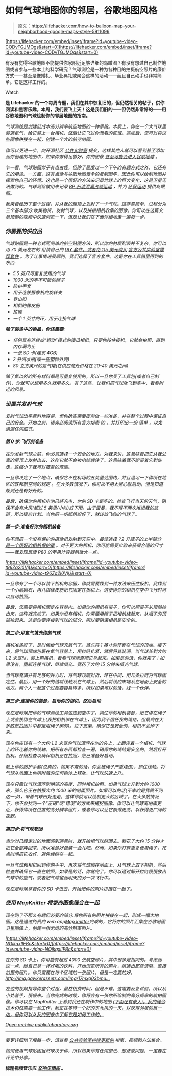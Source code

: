 # 如何气球地图你的邻居，谷歌地图风格

> 原文：<https://lifehacker.com/how-to-balloon-map-your-neighborhood-google-maps-style-5911096>

 [https://lifehacker.com/embed/inset/iframe?id=youtube-video-CODvTGJMOgs&start=0](https://lifehacker.com/embed/inset/iframe?id=youtube-video-CODvTGJMOgs&start=0) 

有没有觉得谷歌地图不能提供你家附近足够详细的鸟瞰图？有没有想过自己制作地图或者参与一些本土的科学研究？气球测绘是一种为各种目的拍摄航空照片的廉价方式——甚至是像婚礼、毕业典礼或聚会这样的活动——而且自己动手也非常简单。它是这样工作的。

Watch

[](http://lifehacker.com/tag/blast-from-the-past)**是 Lifehacker 的一个每周专题，我们在其中恢复旧的，但仍然相关的帖子，供你阅读和黑客乐趣。本周，我们要飞上天！这是我们旧的——但仍然非常好的——用谷歌地图和气球绘制你的邻居地图的指南。**

*气球测绘是创建低成本高分辨率航空地图的一种手段。本质上，你在一个大气球里装满氦气，给它装上一台相机，然后让它飞过你想看的区域。完成后，您可以将这些图像拼接在一起，创建一个大的航空地图。*

*你可以更进一步，向开源社区 [公共实验室](http://publiclaboratory.org/home) 提交，这样其他人就可以看到甚至添加到你创建的地图中，如果你做得足够好，你的图像 [甚至可能会进入谷歌地球](http://google-latlong.blogspot.com/2012/04/balloon-and-kite-imagery-in-google.html) 。*

*乍一看，气球贴图似乎有点古怪，但除了是度过一个下午的有趣方式之外，它还有它的用途。一方面，这有点像与谷歌地图竞争的反制图学，因此你可以绘制地图并探索你自己的环境。这也是一个很好的方法来记录地球上的巨大变化，这是卫星无法做到的。气球测绘被用来记录 [BP 石油泄漏](http://publiclaboratory.org/maps/gulf-coast)[占领运动](http://publiclaboratory.org/map/occupy-oakland-10am/2011-11-02) ，并为 [环保运动](http://publiclaboratory.org/place/new-york-city) 提供鸟瞰图。*

*我亲自经历了整个过程，并从我的屋顶上发射了一个气球。这非常简单，过程分为三个基本部分:收集物资，发射气球，以及拼接相机收集的图像。你可以在这篇文章顶部的视频中快速浏览一下，但是让我们在下面详细地走一遍每一步。*

### *你需要的供应品*

*气球贴图是一种老式而简单的航空贴图方法，所以你的材质列表并不复杂。你可以用 70 美元左右的 组装自己的 [DIY 套件，或者花 115 美元购买](http://publiclaboratory.org/wiki/balloon-mapping-materials) [官方公共实验室推荐套件](http://publiclab.org/wiki/balloon-mapping-kit) 。为了让事情进展顺利，我们选择了官方套件。这是你在工具箱里得到的东西:*

*   *5.5 英尺可重复使用的气球*
*   *1000 米的牢不可破的绳子*
*   *防护手套*
*   *用于连接摄像机的旋转夹*
*   *登山扣*
*   *相机的橡皮筋*
*   *拉链*
*   *一个 1 英寸的环，用于连接气球*

***除了装备中的物品，你还需要:***

*   *任何具有连续或“运动”模式的傻瓜相机，只要你按住扳机，它就会拍照，直到内存满为止*
*   *一张 SD 卡(建议 4GB)*
*   *2 升汽水瓶(或一些塑料外壳)*
*   *80 立方英尺的氦气罐(在供应商处价格在 20-40 美元之间)*

*除了氦以外的所有材料都是可重复使用的，所以一旦你买了工具包(或者自己制作)，你就可以想用多久就用多久。有了这些，让我们把气球放飞到空中，看看附近的风景。*

### *设置并发射气球*

*发射气球出乎意料地容易，但你确实需要提前做一些准备，并在整个过程中保证自己的安全。开始之前，请务必阅读所有官方指南 的 [，并打印出一份](http://publiclaboratory.org/guides) [清单](http://publiclaboratory.org/sites/default/files/BAPpre-flightchecklistpackinglist.pdf) ，以免遗漏任何细节。*

#### ***第 0 步:飞行前准备***

*在你发射气球之前，你必须选择一个安全的地方。对我来说，这意味着把它从我公寓的屋顶上发射出去，这样它就不会被电线缠住了。这意味着我不能带着它到处走，这缩小了我可以覆盖的范围。*

*一旦你决定了一个地点，确保它不在机场的五英里范围内，并且温习一下你所在地区的联邦航空局的规定 。在大多数情况下，你可以不用太担心就启动，但是知道规则还是有好处的。*

*最后，确保你的相机电池已经充电，你的 SD 卡是空的。检查飞行当天的天气，确保不会有大风(超过 5 英里/小时)或下雨。由于雷暴，我不得不两次推迟我的航班，所以提前计划。当你把一切都组织好了，就该放飞你的气球了。*

#### ***第一步:准备好你的相机装备***

*你不想把一个没有保护的摄像机发射到天空中。最佳选择？2 升瓶子的上半部分 [是一个很好的相机保护罩](http://publiclaboratory.org/wiki/pet-bottle-rubber-band-rig) 。对于更大的相机，你可能需要实验来获得合适的尺寸——我发现尼康 P80 的苹果汁容器稍微大一点。*

 *[https://lifehacker.com/embed/inset/iframe?id=youtube-video-t96Za2l0VjU&start=0](https://lifehacker.com/embed/inset/iframe?id=youtube-video-t96Za2l0VjU&start=0)* 

*一旦你有了一个可以装下相机的容器，你就需要找到一种方法来压住扳机。我找到一个小鹅卵石，用几根橡皮筋把它固定在扳机上。这使得你的相机在空中飞行时可以自动拍照。*

*最后，您需要将相机固定在容器内。如果你的相机有带子，你可以把带子从顶部拉出来，这样就完成了。如果你没有相机，你需要用绳子把相机绕起来，从瓶子的顶部拉起来。这是你要连接到气球的部分，所以要确保相机是安全的。*

#### *第二步:用氦气填充你的气球*

*相机准备好了，是时候给气球充氦气了。首先将 1 英寸的环套在气球的顶端。接下来，将气球顶端包裹在氦气容器上，用拉链扎紧，然后将其装满。当气球长到大约 1.2 米宽时，装上照相机，看看气球能否把它举起来。如果是的话，你就完了；如果没有，重新连接气球，继续填充。我花了大约 15 分钟来填充气球。*

*当气球充满并有足够的升力时，将气球顶端对折，环在中间，用几条拉链将气球固定住。最后，用一个好的结将线轴系在气球上，然后将线的末端系在地面上安全的地方。两个人一起这个过程要容易得多，所以如果可以的话，找一个伙伴。*

#### *第三步:连接你的装备，启动你的相机，然后启动*

*现在是时候把你的气球测绘工具包送到空中了。抓住你的相机装备，把它绑在绳子上或直接绑在气球上(我把相机绑在气球上，因为我不信任我的绳结，但最终在大多数航拍图片中都是用绳子绑的)。拉下支架，确保它是安全的，相机不会掉下来。*

*现在你应该有一个大约 1.2 米宽的气球漂浮在你的头上，上面连着一个相机，气球上的环连着你的线轴。把所有东西都检查一遍，确保你的绳结是安全的，然后打开相机。仔细检查以确保相机正在拍照，您已准备好启动。*

*戴上你的防护手套(说真的，如果不戴的话，你会被绳子严重烧伤)，抓住线轴。将气球从地面上你所附着的任何物体上释放，让气球快速上升。*

*现在只需让气球漂浮到期望的高度，同时相机拍照。如果气球上升到大约 1000 米，那么它正在拍摄大约 1000 米的地面照片。如果可以的话(不幸的是我做不到这一步)，带着气球四处走走，这样你就可以绘制更大的区域了。在大多数情况下，你不会找到一个“正确”或“错误”的方式来捕捉图像。你可以让气球离地面更近，获得你所在位置的高分辨率照片，或者你可以让它飘得更高，以获得更广阔的视野。*

#### ***第四步:将气球卷回***

*当你对已经走过的地面感到满意时，就开始把气球绕回去。我花了大约 15 分钟才把它全部弄回来，所以准备好包装一会儿吧。然而，如果你打算重复使用绳子，花点时间把它收好，避免缠绕在一起。*

*一旦气球和相机回到你的手中，再次将气球绑在地面上，从气球上取下相机，然后检查并确保它一直在拍照。如果是的话，你就完了。你可以通过解开拉链慢慢放出气球中的空气，或者把气球留到明天的另一次飞行中。*

*现在是时候拿着你的 SD 卡进去，开始把你的照片拼接在一起了。*

### *使用 MapKnitter 将您的图像缝合在一起*

*现在到了不那么有趣但必要的部分:将你所有的照片拼接在一起，形成一幅大地图。这是通过免费的 web app[Map knitter](http://mapknitter.org/)完成的，它将你的照片汇集在谷歌地图卫星图像上，创建一张无缝的高分辨率照片。*

 *[https://lifehacker.com/embed/inset/iframe?id=youtube-video-NOikqxIIFBc&start=0](https://lifehacker.com/embed/inset/iframe?id=youtube-video-NOikqxIIFBc&start=0)* 

*在你的 SD 卡上，你可能有超过 4000 张航空照片，其中很多是相同的。考虑到这一点，给自己拿一杯好喝的饮料，开始浏览所有的照片，挑选出那些清晰、直接拍摄的照片。你只需要在每个区域拍一张照片，但是一定要拍好。http://img.gawkerassets.com/img/17mxg03bmu…*

*左边的视频指导你整个过程，虽然很费时间，但是不难。这需要反复试验，所以从小处着手，慢慢来。当你完成的时候，你将会有一张你所绘制的高分辨率的航拍图像。你可以在 MapKnitter 上看到我还在制作中的地图 [(下面还有嵌入)。我的缝合技术仍然需要一些工作，我正在等待一个好的东北风的一天，以获得邻居的另一边，但你可以从我的图像中了解它是如何工作的。](http://mapknitter.org/map/view/denver--whittier-neighborhood)*

*[Open *archive.publiclaboratory.org*](http://archive.publiclaboratory.org/leaflet/layers/?tms=http://mapknitter.org/tms/denver--whittier-neighborhood/&label=denver--whittier-neighborhood&lon=-104.9705063735&lat=39.7511536263&zoom=17&layers=http://mapknitter.org/tms/denver--whittier-neighborhood-nrg/*NRG%20infrared)*

* * *

*要更详细地了解每一步，请查看 [公共实验室持续更新的](http://publiclaboratory.org/tool/balloon-mapping) 指南、视频和方法集合。*

*如何使用气球贴图当然取决于你，所以如果你有任何想法、想法或问题，一定要在评论中分享。*

**标题视频音乐应 [*交响乐团应*](http://freemusicarchive.org/music/Symfoniorkestern/Bad_Panda_44/Vilse_Slutet_Cover) 。**